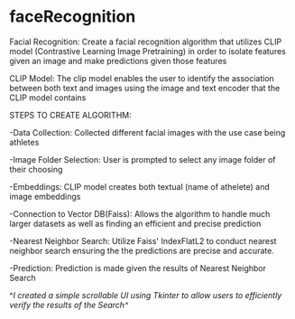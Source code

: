 # faceRecognition
Facial Recognition: Create a facial recognition algorithm that utilizes CLIP model (Contrastive Learning Image Pretraining) in order to isolate features given an image and make predictions given those features


CLIP Model: The clip model enables the user to identify the association between both text and images using the image and text encoder that the CLIP model contains


STEPS TO CREATE ALGORITHM: 

-Data Collection: Collected different facial images with the use case being athletes

-Image Folder Selection: User is prompted to select any image folder of their choosing

-Embeddings: CLIP model creates both textual (name of athelete) and image embeddings

-Connection to Vector DB(Faiss): Allows the algorithm to handle much larger datasets as well as finding an efficient and precise prediction

-Nearest Neighbor Search: Utilize Faiss' IndexFlatL2 to conduct nearest neighbor search ensuring the the predictions are precise and accurate. 

-Prediction: Prediction is made given the results of Nearest Neighbor Search

^*I created a simple scrollable UI using Tkinter to allow users to efficiently verify the results of the Search^*
